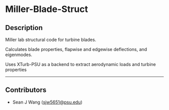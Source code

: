 # Miller-Blade-Struct

## Description

Miller lab structural code for turbine blades.

Calculates blade properties, flapwise and edgewise deflections, and eigenmodes.

Uses XTurb-PSU as a backend to extract aerodynamic loads and turbine properties

---

## Contributors

- Sean J Wang (<sjw5651@psu.edu>)
